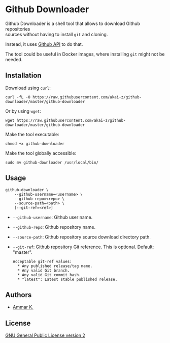 # Github Downloader

Github Downloader is a shell tool that allows to download Github repositories  
sources without having to install `git` and cloning.

Instead, it uses [Github API](https://developer.github.com/v3/) to do that.

The tool could be useful in Docker images, where installing `git` might not be needed.

## Installation

Download using `curl`:
```
curl -fL -O https://raw.githubusercontent.com/akai-z/github-downloader/master/github-downloader
```

Or by using `wget`:
```
wget https://raw.githubusercontent.com/akai-z/github-downloader/master/github-downloader
```

Make the tool executable:
```
chmod +x github-downloader
```

Make the tool globally accessible:
```
sudo mv github-downloader /usr/local/bin/
```

## Usage

```
github-downloader \
    --github-username=<username> \
    --github-repo=<repo> \
    --source-path=<path> \
    [--git-ref=<ref>]
```

* `--github-username`: Github user name.

* `--github-repo`: Github repository name.

* `--source-path`: Github repository source download directory path.

* `--git-ref`: Github repository Git reference. This is optional. Default: "master".

      Acceptable git-ref values:
        * Any published release/tag name.
        * Any valid Git branch.
        * Any valid Git commit hash.
        * "latest": Latest stable published release.

## Authors

* [Ammar K.](https://github.com/akai-z)

## License

[GNU General Public License version 2](LICENSE)
